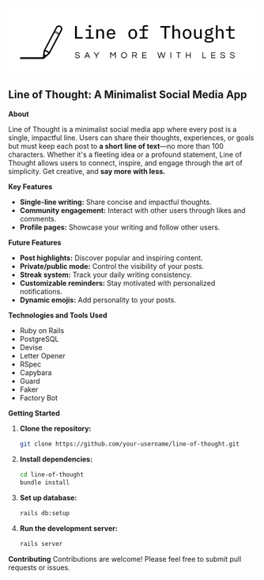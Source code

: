 ![Line of Thought Logo](/app/assets/images/logo.png)

## Line of Thought: A Minimalist Social Media App

**About**

Line of Thought is a minimalist social media app where every post is a single, impactful line. Users can share their thoughts, experiences, or goals but must keep each post to **a short line of text**—no more than 100 characters. Whether it's a fleeting idea or a profound statement, Line of Thought allows users to connect, inspire, and engage through the art of simplicity. Get creative, and **say more with less.**

**Key Features**

* **Single-line writing:** Share concise and impactful thoughts.
* **Community engagement:** Interact with other users through likes and comments.
* **Profile pages:** Showcase your writing and follow other users.

**Future Features**

* **Post highlights:** Discover popular and inspiring content.
* **Private/public mode:** Control the visibility of your posts.
* **Streak system:** Track your daily writing consistency.
* **Customizable reminders:** Stay motivated with personalized notifications.
* **Dynamic emojis:** Add personality to your posts.


**Technologies and Tools Used**

* Ruby on Rails
* PostgreSQL
* Devise
* Letter Opener
* RSpec
* Capybara 
* Guard 
* Faker 
* Factory Bot 

**Getting Started**

1. **Clone the repository:**
   ```bash
   git clone https://github.com/your-username/line-of-thought.git
   ```
2. **Install dependencies:**
   ```bash
   cd line-of-thought
   bundle install
   ```
3. **Set up database:**
   ```bash
   rails db:setup
   ```
4. **Run the development server:**
   ```bash
   rails server
   ```

**Contributing**
Contributions are welcome! Please feel free to submit pull requests or issues.
